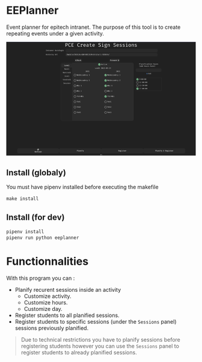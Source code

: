 # EEPlanner
Event planner for epitech intranet.
The purpose of this tool is to create repeating events under a given activity.

![How does it look ?](assets/img.png "Example")

## Install (globaly)
You must have pipenv installed before executing the makefile
```
make install
```

## Install (for dev)
```
pipenv install
pipenv run python eeplanner
```

# Functionnalities
With this program you can :

- Planify recurent sessions inside an activity
    - Customize activity.
    - Customize hours.
    - Customize day.
- Register students to all planified sessions.
- Register students to specific sessions (under the `Sessions` panel) sessions previously planified.

> Due to technical restrictions you have to planify sessions before registering students however you can use the `Sessions` panel to register students to already planified sessions.